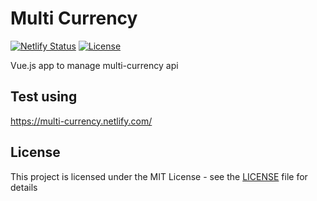 # Multi Currency

[![Netlify Status](https://api.netlify.com/api/v1/badges/c9607432-77d5-43ce-b772-880deca11f84/deploy-status)](https://app.netlify.com/sites/multi-currency/deploys)
[![License](http://img.shields.io/badge/license-MIT-green.svg?style=flat)](LICENSE)

Vue.js app to manage multi-currency api

## Test using
https://multi-currency.netlify.com/

## License
This project is licensed under the MIT License - see the [LICENSE](LICENSE) file for details
